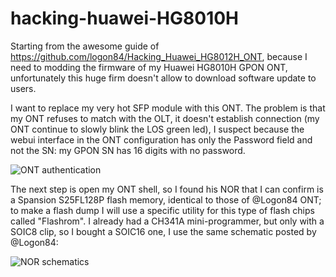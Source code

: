 # hacking-huawei-HG8010H
Starting from the awesome guide of https://github.com/logon84/Hacking_Huawei_HG8012H_ONT, because I need to modding the firmware of my Huawei HG8010H GPON ONT, unfortunately this huge firm doesn't allow to download software update to users.

I want to replace  my very hot SFP module with this ONT. The problem is that my ONT refuses to match with the OLT, it doesn't establish connection (my ONT continue to slowly blink the LOS green led), I suspect because the webui interface in the ONT configuration has only the Password field and not the SN: my GPON SN has 16 digits with no password.

![ONT authentication](https://i.ibb.co/KhG0h0P/Screenshot-2020-12-15-HG8010-H-1.png)

The next step is open my ONT shell, so I found his NOR that I can confirm is a Spansion S25FL128P flash memory, identical to those of @Logon84 ONT; to make a flash dump I will use a specific utility for this type of flash chips called "Flashrom". I already had a CH341A mini-programmer, but only with a SOIC8 clip, so I bought a SOIC16 one, I use the same schematic posted by @Logon84:

![NOR schematics](https://github.com/logon84/Hacking_Huawei_HG8012H_ONT/blob/master/pics/8pickit2-pinout.jpg)

